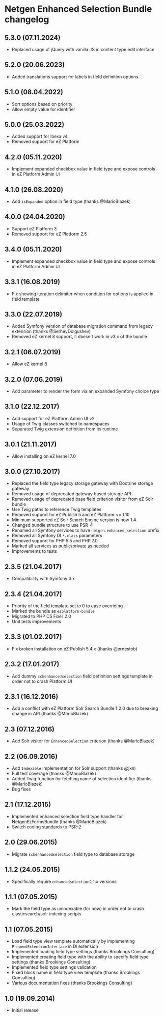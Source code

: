 Netgen Enhanced Selection Bundle changelog
==========================================

5.3.0 (07.11.2024)
------------------

* Replaced usage of jQuery with vanilla JS in content type edit interface

5.2.0 (20.06.2023)
------------------

* Added translations support for labels in field definition options

5.1.0 (08.04.2022)
------------------

* Sort options based on priority
* Allow empty value for identifier

5.0.0 (25.03.2022)
------------------

* Added support for Ibexa v4
* Removed support for eZ Platform

4.2.0 (05.11.2020)
------------------

* Implement expanded checkbox value in field type and expose controls in eZ Platform Admin UI

4.1.0 (26.08.2020)
------------------

* Add `isExpanded` option in field type (thanks @MarioBlazek)

4.0.0 (24.04.2020)
------------------

* Support eZ Platform 3
* Removed support for eZ Platform 2.5

3.4.0 (05.11.2020)
------------------

* Implement expanded checkbox value in field type and expose controls in eZ Platform Admin UI

3.3.1 (16.08.2019)
------------------

* Fix showing iteration delimiter when condition for options is applied in field template

3.3.0 (22.07.2019)
------------------

* Added Symfony version of database migration command from legacy extension (thanks @SerheyDolgushev)
* Removed eZ kernel 8 support, it doesn't work in v3.x of the bundle

3.2.1 (06.07.2019)
------------------

* Allow eZ kernel 8

3.2.0 (07.06.2019)
------------------

* Add parameter to render the form via an expanded Symfony choice type

3.1.0 (22.12.2017)
------------------

* Add support for eZ Platform Admin UI v2
* Usage of Twig classes switched to namespaces
* Separated Twig extension definition from its runtime

3.0.1 (21.11.2017)
------------------

* Allow installing on eZ kernel 7.0

3.0.0 (27.10.2017)
------------------

* Replaced the field type legacy storage gateway with Doctrine storage gateway
* Removed usage of deprecated gateway based storage API
* Removed usage of deprecated base field criterion visitor from eZ Solr bundle
* Use Twig paths to reference Twig templates
* Removed support for eZ Publish 5 and eZ Platform <= 1.10
* Minimum supported eZ Solr Search Engine version is now 1.4
* Changed bundle structure to use PSR-4
* Renamed all Symfony services to have `netgen.enhanced_selection` prefix
* Removed all Symfony DI `*.class` parameters
* Removed support for PHP 5.5 and PHP 7.0
* Marked all services as public/private as needed
* Improvements to tests

2.3.5 (21.04.2017)
------------------

* Compatibility with Symfony 3.x

2.3.4 (21.04.2017)
------------------

* Priority of the field template set to 0 to ease overriding
* Marked the bundle as `ezplatform-bundle`
* Migrated to PHP CS Fixer 2.0
* Unit tests improvements

2.3.3 (01.02.2017)
------------------

* Fix broken installation on eZ Publish 5.4.x (thanks @ernestob)

2.3.2 (17.01.2017)
------------------

* Add dummy `sckenhancedselection` field definition settings template in order not to crash Platform UI

2.3.1 (16.12.2016)
------------------

* Add a conflict with eZ Platform Solr Search Bundle 1.2.0 due to breaking change in API (thanks @MarioBlazek)

2.3 (07.12.2016)
----------------

* Add Solr visitor for `EnhancedSelection` criterion (thanks @MarioBlazek)

2.2 (06.09.2016)
----------------

* Add `Indexable` implementation for Solr support (thanks @jxn)
* Full test coverage (thanks @MarioBlazek)
* Added Twig function for fetching name of selection identifier (thanks @MarioBlazek)
* Bug fixes

2.1 (17.12.2015)
----------------

* Implemented enhanced selection field type handler for NetgenEzFormsBundle (thanks @MarioBlazek)
* Switch coding standards to PSR-2

2.0 (29.06.2015)
----------------

* Migrate `sckenhancedselection` field type to database storage

1.1.2 (24.05.2015)
------------------

* Specifically require `enhancedselection2` 1.x versions

1.1.1 (07.05.2015)
------------------

* Mark the field type as unindexable (for now) in order not to crash elasticsearch/solr indexing scripts

1.1 (07.05.2015)
----------------

* Load field type view template automatically by implementing `PrependExtensionInterface` in DI extension
* Implemented loading field type settings (thanks Brookings Consulting)
* Implemented creating field type with the ability to specify field type settings (thanks Brookings Consulting)
* Implemented field type settings validation
* Fixed block name in field type view template (thanks Brookings Consulting)
* Various documentation fixes (thanks Brookings Consulting)

1.0 (19.09.2014)
----------------

* Initial release
